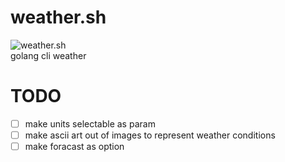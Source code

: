 # weather.sh
![weather.sh](https://imgur.com/YX8t86r.png)\
golang cli weather

# TODO
- [ ] make units selectable as param
- [ ] make ascii art out of images to represent weather conditions
- [ ] make foracast as option
